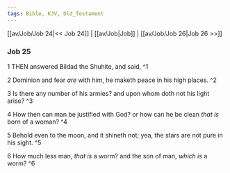 ```yaml
---
tags: Bible, KJV, Old_Testament
---
```


[[av/Job/Job 24|<< Job 24]] | [[av/Job|Job]] | [[av/Job/Job 26|Job 26 >>]]

### Job 25

1 THEN answered Bildad the Shuhite, and said, ^1

2 Dominion and fear _are_ with him, he maketh peace in his high places. ^2

3 Is there any number of his armies? and upon whom doth not his light arise? ^3

4 How then can man be justified with God? or how can he be clean _that_ _is_ born of a woman? ^4

5 Behold even to the moon, and it shineth not; yea, the stars are not pure in his sight. ^5

6 How much less man, _that_ _is_ a worm? and the son of man, _which_ _is_ a worm? ^6

